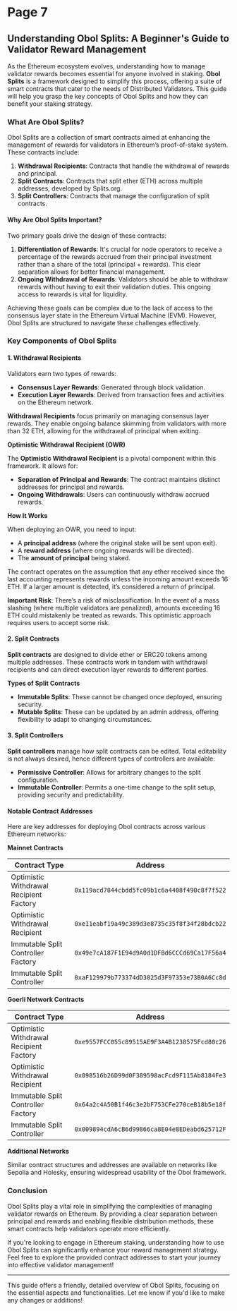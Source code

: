 # Page 7

## Understanding Obol Splits: A Beginner's Guide to Validator Reward Management

As the Ethereum ecosystem evolves, understanding how to manage validator rewards becomes essential for anyone involved in staking. **Obol Splits** is a framework designed to simplify this process, offering a suite of smart contracts that cater to the needs of Distributed Validators. This guide will help you grasp the key concepts of Obol Splits and how they can benefit your staking strategy.

### What Are Obol Splits?

Obol Splits are a collection of smart contracts aimed at enhancing the management of rewards for validators in Ethereum’s proof-of-stake system. These contracts include:

1. **Withdrawal Recipients**: Contracts that handle the withdrawal of rewards and principal.
2. **Split Contracts**: Contracts that split ether (ETH) across multiple addresses, developed by Splits.org.
3. **Split Controllers**: Contracts that manage the configuration of split contracts.

#### Why Are Obol Splits Important?

Two primary goals drive the design of these contracts:

1. **Differentiation of Rewards**: It's crucial for node operators to receive a percentage of the rewards accrued from their principal investment rather than a share of the total (principal + rewards). This clear separation allows for better financial management.
2. **Ongoing Withdrawal of Rewards**: Validators should be able to withdraw rewards without having to exit their validation duties. This ongoing access to rewards is vital for liquidity.

Achieving these goals can be complex due to the lack of access to the consensus layer state in the Ethereum Virtual Machine (EVM). However, Obol Splits are structured to navigate these challenges effectively.

### Key Components of Obol Splits

#### 1. Withdrawal Recipients

Validators earn two types of rewards:

* **Consensus Layer Rewards**: Generated through block validation.
* **Execution Layer Rewards**: Derived from transaction fees and activities on the Ethereum network.

**Withdrawal Recipients** focus primarily on managing consensus layer rewards. They enable ongoing balance skimming from validators with more than 32 ETH, allowing for the withdrawal of principal when exiting.

**Optimistic Withdrawal Recipient (OWR)**

The **Optimistic Withdrawal Recipient** is a pivotal component within this framework. It allows for:

* **Separation of Principal and Rewards**: The contract maintains distinct addresses for principal and rewards.
* **Ongoing Withdrawals**: Users can continuously withdraw accrued rewards.

**How It Works**

When deploying an OWR, you need to input:

* A **principal address** (where the original stake will be sent upon exit).
* A **reward address** (where ongoing rewards will be directed).
* The **amount of principal** being staked.

The contract operates on the assumption that any ether received since the last accounting represents rewards unless the incoming amount exceeds 16 ETH. If a larger amount is detected, it’s considered a return of principal.

**Important Risk**: There’s a risk of misclassification. In the event of a mass slashing (where multiple validators are penalized), amounts exceeding 16 ETH could mistakenly be treated as rewards. This optimistic approach requires users to accept some risk.

#### 2. Split Contracts

**Split contracts** are designed to divide ether or ERC20 tokens among multiple addresses. These contracts work in tandem with withdrawal recipients and can direct execution layer rewards to different parties.

**Types of Split Contracts**

* **Immutable Splits**: These cannot be changed once deployed, ensuring security.
* **Mutable Splits**: These can be updated by an admin address, offering flexibility to adapt to changing circumstances.

#### 3. Split Controllers

**Split controllers** manage how split contracts can be edited. Total editability is not always desired, hence different types of controllers are available:

* **Permissive Controller**: Allows for arbitrary changes to the split configuration.
* **Immutable Controller**: Permits a one-time change to the split setup, providing security and predictability.

#### Notable Contract Addresses

Here are key addresses for deploying Obol contracts across various Ethereum networks:

**Mainnet Contracts**

| Contract Type                           | Address                                      |
| --------------------------------------- | -------------------------------------------- |
| Optimistic Withdrawal Recipient Factory | `0x119acd7844cbdd5fc09b1c6a4408f490c8f7f522` |
| Optimistic Withdrawal Recipient         | `0xe11eabf19a49c389d3e8735c35f8f34f28bdcb22` |
| Immutable Split Controller Factory      | `0x49e7cA187F1E94d9A0d1DFBd6CCCd69Ca17F56a4` |
| Immutable Split Controller              | `0xaF129979b773374dD3025d3F97353e73B0A6Cc8d` |

**Goerli Network Contracts**

| Contract Type                           | Address                                      |
| --------------------------------------- | -------------------------------------------- |
| Optimistic Withdrawal Recipient Factory | `0xe9557FCC055c89515AE9F3A4B1238575Fcd80c26` |
| Optimistic Withdrawal Recipient         | `0x898516b26D99d0F389598acFcd9F115Ab8184Fe3` |
| Immutable Split Controller Factory      | `0x64a2c4A50B1f46c3e2bF753CFe270ceB18b5e18f` |
| Immutable Split Controller              | `0x009894cdA6cB6d99866ca8E04e8EDeabd625712F` |

**Additional Networks**

Similar contract structures and addresses are available on networks like Sepolia and Holesky, ensuring widespread usability of the Obol framework.

### Conclusion

Obol Splits play a vital role in simplifying the complexities of managing validator rewards on Ethereum. By providing a clear separation between principal and rewards and enabling flexible distribution methods, these smart contracts help validators operate more efficiently.

If you're looking to engage in Ethereum staking, understanding how to use Obol Splits can significantly enhance your reward management strategy. Feel free to explore the provided contract addresses to start your journey into effective validator management!

***

This guide offers a friendly, detailed overview of Obol Splits, focusing on the essential aspects and functionalities. Let me know if you'd like to make any changes or additions!
